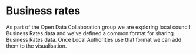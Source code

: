 # Business rates
As part of the Open Data Collaboration group we are exploring local council Business Rates data and we've defined a common format for sharing Business Rates data. Once Local Authorities use that format we can add them to the visualisation.

